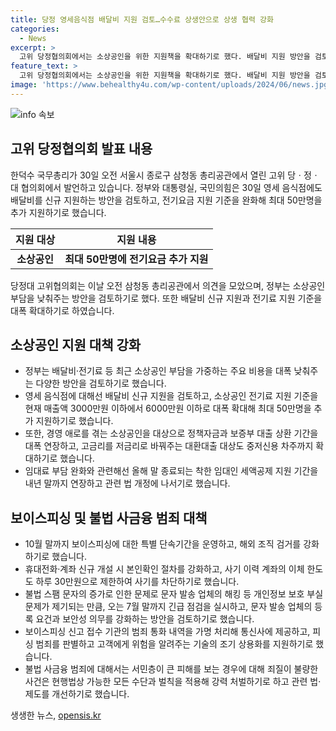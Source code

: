 ```yaml
---
title: 당정 영세음식점 배달비 지원 검토…수수료 상생안으로 상생 협력 강화
categories:
  - News
excerpt: >
  고위 당정협의회에서는 소상공인을 위한 지원책을 확대하기로 했다. 배달비 지원 방안을 검토하고, 전기요금 지원 기준을 확대하여 최대 50만명을 추가 지원한다. 또한 경영 애로를 겪는 소상공인을 위해 정책자금과 보증부 대출 상환 기간을 연장하고, 임대료 부담 완화를 위해 착한 임대인 세액공제 기간을 연장한다. 보이스피싱과 불법 사금융 범죄에 대한 대책도 마련되었다. 이에 대한 자세한 내용이 국민의 관심을 끌 것으로 보인다.
feature_text: >
  고위 당정협의회에서는 소상공인을 위한 지원책을 확대하기로 했다. 배달비 지원 방안을 검토하고, 전기요금 지원 기준을 확대하여 최대 50만명을 추가 지원한다. 또한 경영 애로를 겪는 소상공인을 위해 정책자금과 보증부 대출 상환 기간을 연장하고, 임대료 부담 완화를 위해 착한 임대인 세액공제 기간을 연장한다. 보이스피싱과 불법 사금융 범죄에 대한 대책도 마련되었다. 이에 대한 자세한 내용이 국민의 관심을 끌 것으로 보인다.
image: 'https://www.behealthy4u.com/wp-content/uploads/2024/06/news.jpg'
---
```


<p><img src="https://www.behealthy4u.com/wp-content/uploads/2024/06/news.jpg" alt="info 속보" /></p>

<h2 data-ke-size="size26">고위 당정협의회 발표 내용</h2>

<p data-ke-size="size16">한덕수 국무총리가 30일 오전 서울시 종로구 삼청동 총리공관에서 열린 고위 당ㆍ정ㆍ대 협의회에서 발언하고 있습니다. 정부와 대통령실, 국민의힘은 30일 영세 음식점에도 배달비를 신규 지원하는 방안을 검토하고, 전기요금 지원 기준을 완화해 최대 50만명을 추가 지원하기로 했습니다.</p>

<table>
<thead>
<tr>
<th>지원 대상</th>
<th>지원 내용</th>
</tr>
</thead>
<tbody>
<tr>
<td style="text-align: center; height: 17px;"><b>소상공인</b></td>
<td style="text-align: center; height: 17px;"><b>최대 50만명에 전기요금 추가 지원</b></td>
</tr>
</tbody>
</table>

<p data-ke-size="size16">당정대 고위협의회는 이날 오전 삼청동 총리공관에서 의견을 모았으며, 정부는 소상공인 부담을 낮춰주는 방안을 검토하기로 했다. 또한 배달비 신규 지원과 전기료 지원 기준을 대폭 확대하기로 하였습니다.</p>

<h2 data-ke-size="size26">소상공인 지원 대책 강화</h2>

<ul>
<li>정부는 배달비·전기료 등 최근 소상공인 부담을 가중하는 주요 비용을 대폭 낮춰주는 다양한 방안을 검토하기로 했습니다.</li>
<li>영세 음식점에 대해선 배달비 신규 지원을 검토하고, 소상공인 전기료 지원 기준을 현재 매출액 3000만원 이하에서 6000만원 이하로 대폭 확대해 최대 50만명을 추가 지원하기로 했습니다.</li>
<li>또한, 경영 애로를 겪는 소상공인을 대상으로 정책자금과 보증부 대출 상환 기간을 대폭 연장하고, 고금리를 저금리로 바꿔주는 대환대출 대상도 중저신용 차주까지 확대하기로 했습니다.</li>
<li>임대료 부담 완화와 관련해선 올해 말 종료되는 착한 임대인 세액공제 지원 기간을 내년 말까지 연장하고 관련 법 개정에 나서기로 했습니다.</li>
</ul>

<h2 data-ke-size="size26">보이스피싱 및 불법 사금융 범죄 대책</h2>

<ul>
<li>10월 말까지 보이스피싱에 대한 특별 단속기간을 운영하고, 해외 조직 검거를 강화하기로 했습니다.</li>
<li>휴대전화·계좌 신규 개설 시 본인확인 절차를 강화하고, 사기 이력 계좌의 이체 한도도 하루 30만원으로 제한하여 사기를 차단하기로 했습니다.</li>
<li>불법 스팸 문자의 증가로 인한 문제로 문자 발송 업체의 해킹 등 개인정보 보호 부실 문제가 제기되는 만큼, 오는 7월 말까지 긴급 점검을 실시하고, 문자 발송 업체의 등록 요건과 보안성 의무를 강화하는 방안을 검토하기로 했습니다.</li>
<li>보이스피싱 신고 접수 기관의 범죄 통화 내역을 가명 처리해 통신사에 제공하고, 피싱 범죄를 판별하고 고객에게 위험을 알려주는 기술의 조기 상용화를 지원하기로 했습니다.</li>
<li>불법 사금융 범죄에 대해서는 서민층이 큰 피해를 보는 경우에 대해 죄질이 불량한 사건은 현행법상 가능한 모든 수단과 벌칙을 적용해 강력 처벌하기로 하고 관련 법·제도를 개선하기로 했습니다.</li>
</ul>
생생한 뉴스, <a href="https://opensis.kr" rel="dofollow">opensis.kr</a>


